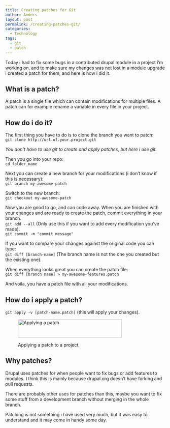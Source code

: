 ```yaml
---
title: Creating patches for Git
author: Anders
layout: post
permalink: /creating-patches-git/
categories:
  - Technology
tags:
  - git
  - patch
---
```

Today i had to fix some bugs in a contributed drupal module in a project i&#8217;m working on, and to make sure my changes was not lost in a module upgrade i created a patch for them, and here is how i did it.

## What is a patch?

A patch is a single file which can contain modifications for multiple files. A patch can for example rename a variable in every file in your project.

## How do i do it?

The first thing you have to do is to clone the branch you want to patch:  
`git clone http://url.of.your.project.git`

*You don&#8217;t have to use git to create and apply patches, but here i use git.*

Then you go into your repo:  
`cd folder_name`

Next you can create a new branch for your modifications (i don&#8217;t know if this is necessary):  
`git branch my-awesome-patch`

Switch to the new branch:  
`git checkout my-awesome-patch`

Now you are good to go, and can code away. When you are finished with your changes and are ready to create the patch, commit everything in your branch.  
`git add --all` (Only use this if you want to add every modification you&#8217;ve made).  
`git commit -m "commit message"`

If you want to compare your changes against the original code you can type:  
`git diff [branch-name]` (The branch name is not the one you created but the existing one).

When everything looks great you can create the patch file:  
`git diff [branch name] > my-awesome-features.patch`

And voila, you have a patch file with all your modifications.

## How do i apply a patch?

`git apply -v [patch-name.patch]` (this will apply your changes).<figure id="attachment_991" style="width: 327px;" class="wp-caption aligncenter">

<img src="/wp-content/uploads/2014/06/Screenshot-2014-06-12-10.52.44.png" alt="Applying a patch" width="327" height="58" class="size-full wp-image-991" /><figcaption class="wp-caption-text">Applying a patch to a project.</figcaption></figure> 

## Why patches?

Drupal uses patches for when people want to fix bugs or add features to modules. I think this is mainly because drupal.org doesn&#8217;t have forking and pull requests.

There are probably other uses for patches than this, maybe you want to fix some stuff from a development branch without merging in the whole branch.

Patching is not something i have used very much, but it was easy to understand and it may come in handy some day.